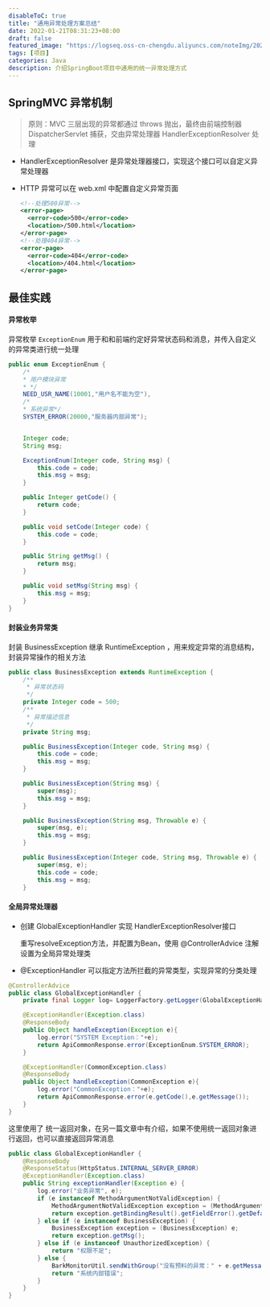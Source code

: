 ```yaml
---
disableToC: true
title: "通用异常处理方案总结"
date: 2022-01-21T08:31:23+08:00
draft: false
featured_image: "https://logseq.oss-cn-chengdu.aliyuncs.com/noteImg/202204081837802.png"
tags: [项目]
categories: Java
description: 介绍SpringBoot项目中通用的统一异常处理方式
---
```


## SpringMVC 异常机制

> 原则：MVC 三层出现的异常都通过 throws 抛出，最终由前端控制器 DispatcherServlet 捕获，交由异常处理器 HandlerExceptionResolver 处理

- HandlerExceptionResolver 是异常处理器接口，实现这个接口可以自定义异常处理器

- HTTP 异常可以在 web.xml 中配置自定义异常页面

  ```xml
  <!--处理500异常-->
  <error-page>
    <error-code>500</error-code>
    <location>/500.html</location>
  </error-page>
  <!--处理404异常-->
  <error-page>
    <error-code>404</error-code>
    <location>/404.html</location>
  </error-page>
  ```

  

## 最佳实践

#### 异常枚举

异常枚举 `ExceptionEnum` 用于和和前端约定好异常状态码和消息，并传入自定义的异常类进行统一处理

```java
public enum ExceptionEnum {
    /*
    * 用户模块异常
    * */
    NEED_USR_NAME(10001,"用户名不能为空"),
    /*
    * 系统异常*/
    SYSTEM_ERROR(20000,"服务器内部异常");


    Integer code;
    String msg;

    ExceptionEnum(Integer code, String msg) {
        this.code = code;
        this.msg = msg;
    }

    public Integer getCode() {
        return code;
    }

    public void setCode(Integer code) {
        this.code = code;
    }

    public String getMsg() {
        return msg;
    }

    public void setMsg(String msg) {
        this.msg = msg;
    }
}
```

#### 封装业务异常类

封装 BusinessException 继承 RuntimeException ，用来规定异常的消息结构，封装异常操作的相关方法

```java
public class BusinessException extends RuntimeException {
    /**
     * 异常状态码
     */
    private Integer code = 500;
    /**
     * 异常描述信息
     */
    private String msg;

    public BusinessException(Integer code, String msg) {
        this.code = code;
        this.msg = msg;
    }

    public BusinessException(String msg) {
        super(msg);
        this.msg = msg;
    }

    public BusinessException(String msg, Throwable e) {
        super(msg, e);
        this.msg = msg;
    }

    public BusinessException(Integer code, String msg, Throwable e) {
        super(msg, e);
        this.code = code;
        this.msg = msg;
    }
```

#### 全局异常处理器

- 创建 GlobalExceptionHandler 实现 HandlerExceptionResolver接口

  重写resolveException方法，并配置为Bean，使用 @ControllerAdvice 注解设置为全局异常处理类

- @ExceptionHandler 可以指定方法所拦截的异常类型，实现异常的分类处理

```java
@ControllerAdvice
public class GlobalExceptionHandler {
    private final Logger log= LoggerFactory.getLogger(GlobalExceptionHandler.class);

    @ExceptionHandler(Exception.class)
    @ResponseBody
    public Object handleException(Exception e){
        log.error("SYSTEM Exception："+e);
        return ApiCommonResponse.error(ExceptionEnum.SYSTEM_ERROR);
    }

    @ExceptionHandler(CommonException.class)
    @ResponseBody
    public Object handleException(CommonException e){
        log.error("CommonException："+e);
        return ApiCommonResponse.error(e.getCode(),e.getMessage());
    }
}
```

这里使用了 统一返回对象，在另一篇文章中有介绍，如果不使用统一返回对象进行返回，也可以直接返回异常消息

```java
public class GlobalExceptionHandler {
    @ResponseBody
    @ResponseStatus(HttpStatus.INTERNAL_SERVER_ERROR)
    @ExceptionHandler(Exception.class)
    public String exceptionHandler(Exception e) {
        log.error("业务异常", e);
        if (e instanceof MethodArgumentNotValidException) {
            MethodArgumentNotValidException exception = (MethodArgumentNotValidException) e;
            return exception.getBindingResult().getFieldError().getDefaultMessage();
        } else if (e instanceof BusinessException) {
            BusinessException exception = (BusinessException) e;
            return exception.getMsg();
        } else if (e instanceof UnauthorizedException) {
            return "权限不足";
        } else {
            BarkMonitorUtil.sendWithGroup("没有预料的异常：" + e.getMessage(), "YOAS办公系统");
            return "系统内部错误";
        }
    }
}
```

